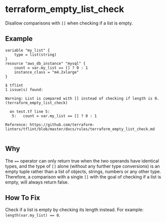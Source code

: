 # terraform_empty_list_check

Disallow comparisons with `[]` when checking if a list is empty.

## Example

```hcl
variable "my_list" {
	type = list(string)
}
resource "aws_db_instance" "mysql" {
	count = var.my_list == [] ? 0 : 1
    instance_class = "m4.2xlarge"
}
```

```
$ tflint
1 issue(s) found:

Warning: List is compared with [] instead of checking if length is 0. (terraform_empty_list_check)

  on test.tf line 5:
   5:   count = var.my_list == [] ? 0 : 1

Reference: https://github.com/terraform-linters/tflint/blob/master/docs/rules/terraform_empty_list_check.md
 
```

## Why

The `==` operator can only return true when the two operands have identical types, and the type of `[]` alone (without any further type conversions) is an empty tuple rather than a list of objects, strings, numbers or any other type. Therefore, a comparison with a single `[]` with the goal of checking if a list is empty, will always return false.

## How To Fix

Check if a list is empty by checking its length instead. For example: `length(var.my_list) == 0`.
